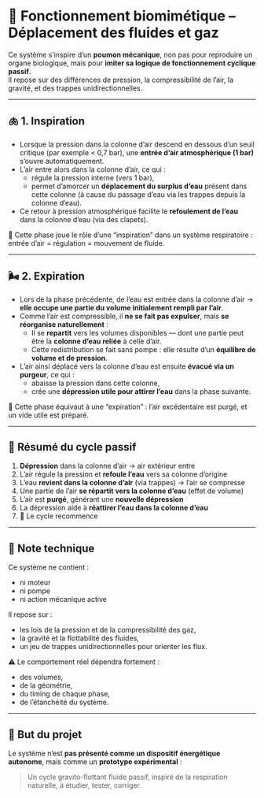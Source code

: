 
# 🔬 Fonctionnement biomimétique – Déplacement des fluides et gaz

Ce système s’inspire d’un **poumon mécanique**, non pas pour reproduire un organe biologique, mais pour **imiter sa logique de fonctionnement cyclique passif**.  
Il repose sur des différences de pression, la compressibilité de l’air, la gravité, et des trappes unidirectionnelles.

---

## 🫁 1. Inspiration

- Lorsque la pression dans la colonne d’air descend en dessous d’un seuil critique (par exemple < 0,7 bar), une **entrée d’air atmosphérique (1 bar)** s’ouvre automatiquement.
- L’air entre alors dans la colonne d’air, ce qui :
  - régule la pression interne (vers 1 bar),
  - permet d’amorcer un **déplacement du surplus d’eau** présent dans cette colonne (à cause du passage d’eau via les trappes depuis la colonne d’eau).
- Ce retour à pression atmosphérique facilite le **refoulement de l’eau** dans la colonne d’eau (via des clapets).

🔁 Cette phase joue le rôle d’une “inspiration” dans un système respiratoire : entrée d’air = régulation = mouvement de fluide.

---

## 🌬️ 2. Expiration

- Lors de la phase précédente, de l’eau est entrée dans la colonne d’air → **elle occupe une partie du volume initialement rempli par l’air**.
- Comme l’air est compressible, il **ne se fait pas expulser**, mais **se réorganise naturellement** :
  - Il se **repartit** vers les volumes disponibles — dont une partie peut être la **colonne d’eau reliée** à celle d’air.
  - Cette redistribution se fait sans pompe : elle résulte d’un **équilibre de volume et de pression**.
- L’air ainsi déplacé vers la colonne d’eau est ensuite **évacué via un purgeur**, ce qui :
  - abaisse la pression dans cette colonne,
  - crée une **dépression utile pour attirer l’eau** dans la phase suivante.

🔁 Cette phase équivaut à une “expiration” : l’air excédentaire est purgé, et un vide utile est préparé.

---

## 🔁 Résumé du cycle passif

1. **Dépression** dans la colonne d’air → air extérieur entre
2. L’air régule la pression et **refoule l’eau** vers sa colonne d’origine
3. L’eau **revient dans la colonne d’air** (via trappes) → l’air se compresse
4. Une partie de l’air **se répartit vers la colonne d’eau** (effet de volume)
5. L’air est **purgé**, générant une **nouvelle dépression**
6. La dépression aide à **réattirer l’eau dans la colonne d’eau**
7. 🔄 Le cycle recommence

---

## 📌 Note technique

Ce système ne contient :
- ni moteur
- ni pompe
- ni action mécanique active

Il repose sur :
- les lois de la pression et de la compressibilité des gaz,
- la gravité et la flottabilité des fluides,
- un jeu de trappes unidirectionnelles pour orienter les flux.

⚠️ Le comportement réel dépendra fortement :
- des volumes,
- de la géométrie,
- du timing de chaque phase,
- de l’étanchéité du système.

---

## 🧠 But du projet

Le système n’est **pas présenté comme un dispositif énergétique autonome**, mais comme un **prototype expérimental** :  
> Un cycle gravito-flottant fluide passif, inspiré de la respiration naturelle, à étudier, tester, corriger.
